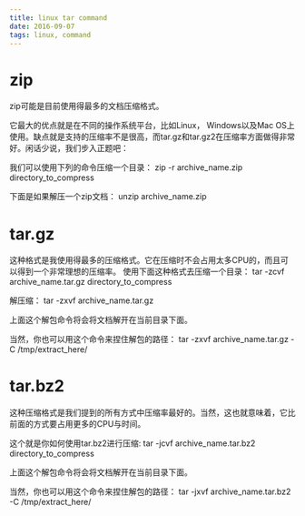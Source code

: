 ```yaml
---
title: linux tar command
date: 2016-09-07
tags: linux, command
---
```


# zip
zip可能是目前使用得最多的文档压缩格式。

它最大的优点就是在不同的操作系统平台，比如Linux， Windows以及Mac OS上使用。缺点就是支持的压缩率不是很高，而tar.gz和tar.gz2在压缩率方面做得非常好。闲话少说，我们步入正题吧：

我们可以使用下列的命令压缩一个目录：
zip -r archive_name.zip directory_to_compress

下面是如果解压一个zip文档：
unzip archive_name.zip

# tar.gz
这种格式是我使用得最多的压缩格式。它在压缩时不会占用太多CPU的，而且可以得到一个非常理想的压缩率。
使用下面这种格式去压缩一个目录：
tar -zcvf archive_name.tar.gz directory_to_compress

解压缩：
tar -zxvf archive_name.tar.gz

上面这个解包命令将会将文档解开在当前目录下面。

当然，你也可以用这个命令来捏住解包的路径：
tar -zxvf archive_name.tar.gz -C /tmp/extract_here/

# tar.bz2
这种压缩格式是我们提到的所有方式中压缩率最好的。当然，这也就意味着，它比前面的方式要占用更多的CPU与时间。

这个就是你如何使用tar.bz2进行压缩:
tar -jcvf archive_name.tar.bz2 directory_to_compress

上面这个解包命令将会将文档解开在当前目录下面。

当然，你也可以用这个命令来捏住解包的路径：
tar -jxvf archive_name.tar.bz2 -C /tmp/extract_here/
